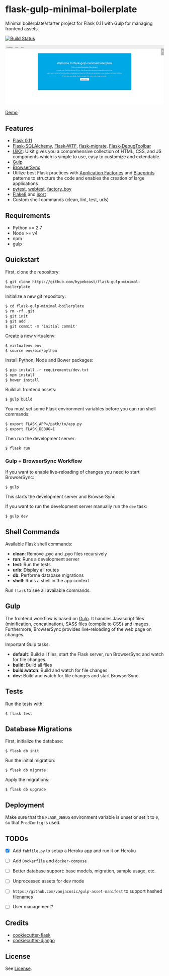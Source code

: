 # flask-gulp-minimal-boilerplate

Minimal boilerplate/starter project for Flask 0.11 with Gulp for managing frontend assets.

[![Build Status](https://travis-ci.org/hypebeast/flask-gulp-starter-kit.svg?branch=master)](https://travis-ci.org/hypebeast/flask-gulp-starter-kit)

![screenshot](./screenshot.png)

[Demo](https://flaskgulpboilerplate-prod.herokuapp.com)


## Features

  * [Flask 0.11](http://flask.pocoo.org/)
  * [Flask-SQLAlchemy](http://flask-sqlalchemy.pocoo.org), [Flask-WTF](https://flask-wtf.readthedocs.io/en/stable/), [flask-migrate](https://flask-migrate.readthedocs.io/en/latest/), [Flask-DebugToolbar](https://flask-debugtoolbar.readthedocs.io/en/latest/)
  * [UiKit](https://getuikit.com/): UIkit gives you a comprehensive collection of HTML, CSS, and JS components which is simple to use, easy to customize and extendable.
  * [Gulp](http://gulpjs.com/)
  * [BrowserSync](https://www.browsersync.io/)
  * Utilize best Flask practices with [Application Factories](http://flask.pocoo.org/docs/0.11/patterns/appfactories/) and [Blueprints](http://flask.pocoo.org/docs/0.11/blueprints/) patterns to structure the code and enables the creation of large applications
  * [pytest](http://doc.pytest.org/en/latest/), [webtest](http://docs.pylonsproject.org/projects/webtest/en/latest/), [factory_boy](https://factoryboy.readthedocs.io/en/latest/)
  * [Flake8](http://flake8.pycqa.org/en/latest/) and [isort](https://github.com/timothycrosley/isort)
  * Custom shell commands (clean, lint, test, urls)


## Requirements

  * Python >= 2.7
  * Node >= v4
  * npm
  * gulp


## Quickstart

First, clone the repository:

```
$ git clone https://github.com/hypebeast/flask-gulp-minimal-boilerplate
```

Initialize a new git repository:

```
$ cd flask-gulp-minimal-boilerplate
$ rm -rf .git
$ git init
$ git add .
$ git commit -m 'initial commit'
```

Create a new virtualenv:

```
$ virtualenv env
$ source env/bin/python
```

Install Python, Node and Bower packages:

```
$ pip install -r requirements/dev.txt
$ npm install
$ bower install
```

Build all frontend assets:

```
$ gulp build
```

You must set some Flask environment variables before you can run shell commands:

```
$ export FLASK_APP=/path/to/app.py
$ export FLASK_DEBUG=1
```

Then run the development server:

```
$ flask run
```

### Gulp + BrowserSync Workflow

If you want to enable live-reloading of changes you need to start BrowserSync:

```
$ gulp
```

This starts the development server and BrowserSync.

If you want to run the development server manually run the `dev` task:

```
$ gulp dev
```


## Shell Commands

Available Flask shell commands:

  * **clean**: Remove .pyc and .pyo files recursively
  * **run**: Runs a development server
  * **test**: Run the tests
  * **urls**: Display all routes
  * **db**: Performe database migrations
  * **shell**: Runs a shell in the app context

Run `flask` to see all available commands.


## Gulp

The frontend workflow is based on [Gulp](http://gulpjs.com/). It handles Javascript files (minification, concatination), SASS files (compile to CSS) and images. Furthermore, BrowserSync provides live-reloading of the web page on changes.

Important Gulp tasks:

  * **default**: Build all files, start the Flask server, run BrowserSync and watch for file changes.
  * **build**: Build all files
  * **build:watch**: Build and watch for file changes
  * **dev**: Build and watch for file changes and start BrowserSync


## Tests

Run the tests with:

```
$ flask test
```


## Database Migrations

First, initialize the database:

```
$ flask db init
```

Run the initial migration:

```
$ flask db migrate
```

Apply the migrations:

```
$ flask db upgrade
```


## Deployment

Make sure that the `FLASK_DEBUG` environment variable is unset or set it to `0`, so that `ProdConfig` is used.


## TODOs

  * [x] Add `fabfile.py` to setup a Heroku app and run it on Heroku
  * [ ] Add `Dockerfile` and `docker-compose`  
  * [ ] Better database support: base models, migration, sample usage, etc.
  * [ ] Unprocessed assets for dev mode
  * [ ] `https://github.com/vanjacosic/gulp-asset-manifest` to support hashed filenames
  * [ ] User management?


## Credits

  * [cookiecutter-flask](https://github.com/sloria/cookiecutter-flask)
  * [cookiecutter-django](https://github.com/pydanny/cookiecutter-django)


## License

See [License](./LICENSE).
